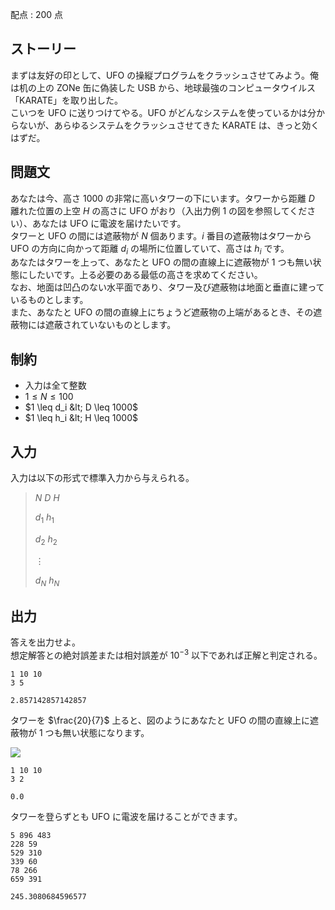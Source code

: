 配点 : $200$ 点

## ストーリー

まずは友好の印として、UFO の操縦プログラムをクラッシュさせてみよう。俺は机の上の ZONe 缶に偽装した USB から、地球最強のコンピュータウイルス「KARATE」を取り出した。<br>
こいつを UFO に送りつけてやる。UFO がどんなシステムを使っているかは分からないが、あらゆるシステムをクラッシュさせてきた KARATE は、きっと効くはずだ。

## 問題文

あなたは今、高さ $1000$ の非常に高いタワーの下にいます。タワーから距離 $D$ 離れた位置の上空 $H$ の高さに UFO がおり（入出力例 1 の図を参照してください）、あなたは UFO に電波を届けたいです。<br>
タワーと UFO の間には遮蔽物が $N$ 個あります。$i$ 番目の遮蔽物はタワーから UFO の方向に向かって距離 $d_i$ の場所に位置していて、高さは $h_i$ です。<br>
あなたはタワーを上って、あなたと UFO の間の直線上に遮蔽物が $1$ つも無い状態にしたいです。上る必要のある最低の高さを求めてください。<br>
なお、地面は凹凸のない水平面であり、タワー及び遮蔽物は地面と垂直に建っているものとします。<br>
また、あなたと UFO の間の直線上にちょうど遮蔽物の上端があるとき、その遮蔽物には遮蔽されていないものとします。

## 制約

- 入力は全て整数
- $1 \leq N \leq 100$
- $1 \leq d_i &lt; D \leq 1000$
- $1 \leq h_i &lt; H \leq 1000$

## 入力

入力は以下の形式で標準入力から与えられる。

> $N$ $D$ $H$
> 
> $d_1$ $h_1$
> 
> $d_2$ $h_2$
> 
> $\vdots$
> 
> $d_N$ $h_N$

## 出力

答えを出力せよ。<br>
想定解答との絶対誤差または相対誤差が $10^{-3}$ 以下であれば正解と判定される。

```input1
1 10 10
3 5
```

```output1
2.857142857142857
```

タワーを $\frac{20}{7}$ 上ると、図のようにあなたと UFO の間の直線上に遮蔽物が $1$ つも無い状態になります。

![](https://img.atcoder.jp/ghi/425da28ab0802405a8541ed16d81e5cf.png)

```input2
1 10 10
3 2
```

```output2
0.0
```

タワーを登らずとも UFO に電波を届けることができます。

```input3
5 896 483
228 59
529 310
339 60
78 266
659 391
```

```output3
245.3080684596577
```